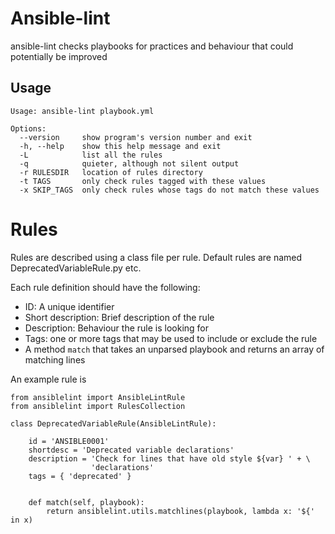 Ansible-lint
============

ansible-lint checks playbooks for practices and behaviour that could
potentially be improved

Usage
-----

```
Usage: ansible-lint playbook.yml

Options:
  --version     show program's version number and exit
  -h, --help    show this help message and exit
  -L            list all the rules
  -q            quieter, although not silent output
  -r RULESDIR   location of rules directory
  -t TAGS       only check rules tagged with these values
  -x SKIP_TAGS  only check rules whose tags do not match these values
```

Rules
=====

Rules are described using a class file per rule. 
Default rules are named DeprecatedVariableRule.py etc. 

Each rule definition should have the following:
* ID: A unique identifier
* Short description: Brief description of the rule
* Description: Behaviour the rule is looking for
* Tags: one or more tags that may be used to include or exclude the rule
* A method ```match``` that takes an unparsed playbook and returns an 
array of matching lines

An example rule is
```
from ansiblelint import AnsibleLintRule
from ansiblelint import RulesCollection

class DeprecatedVariableRule(AnsibleLintRule):

    id = 'ANSIBLE0001'
    shortdesc = 'Deprecated variable declarations' 
    description = 'Check for lines that have old style ${var} ' + \
                  'declarations'
    tags = { 'deprecated' }


    def match(self, playbook):
        return ansiblelint.utils.matchlines(playbook, lambda x: '${' in x)
```
